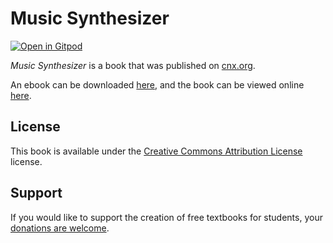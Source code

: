 # Music Synthesizer

[![Open in Gitpod](https://gitpod.io/button/open-in-gitpod.svg)](https://gitpod.io/from-referrer/)

_Music Synthesizer_ is a book that was published on [cnx.org](https://cnx.org/).

An ebook can be downloaded [here](https://github.com/cnx-user-books/cnxbook-music-synthesizer/releases/latest), and the book can be viewed online [here](https://github.com/cnx-user-books/cnxbook-music-synthesizer/releases/latest).

## License
This book is available under the [Creative Commons Attribution License](./LICENSE) license.

## Support
If you would like to support the creation of free textbooks for students, your [donations are welcome](https://riceconnect.rice.edu/donation/support-openstax-banner).
